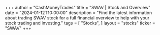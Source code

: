 +++
author = "CashMoneyTrades"
title = "SWAV | Stock and Overview"
date = "2024-01-12T10:00:00"
description = "Find the latest information about trading SWAV stock for a full financial overview to help with your stock trading and investing."
tags = [
"Stocks",
]
layout = "stocks"
ticker = "SWAV"
+++
        


    
        